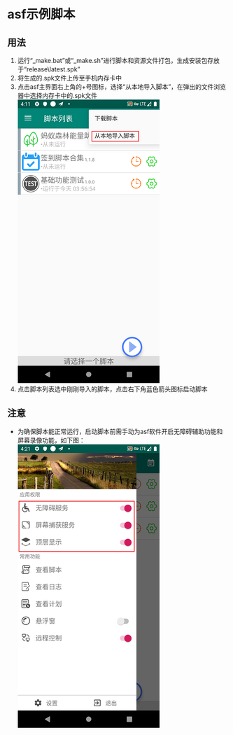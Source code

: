 # asf示例脚本

## 用法

1. 运行“_make.bat”或“_make.sh”进行脚本和资源文件打包，生成安装包存放于“release\latest.spk”
2. 将生成的.spk文件上传至手机内存卡中
3. 点击asf主界面右上角的+号图标，选择“从本地导入脚本”，在弹出的文件浏览器中选择内存卡中的.spk文件<br>
![image](https://github.com/yusjck/asf-script-example/blob/main/images/step2.png)
4. 点击脚本列表选中刚刚导入的脚本，点击右下角蓝色箭头图标启动脚本

## 注意

- 为确保脚本能正常运行，启动脚本前需手动为asf软件开启无障碍辅助功能和屏幕录像功能，如下图：<br>
![image](https://github.com/yusjck/asf-script-example/blob/main/images/step1.png)
